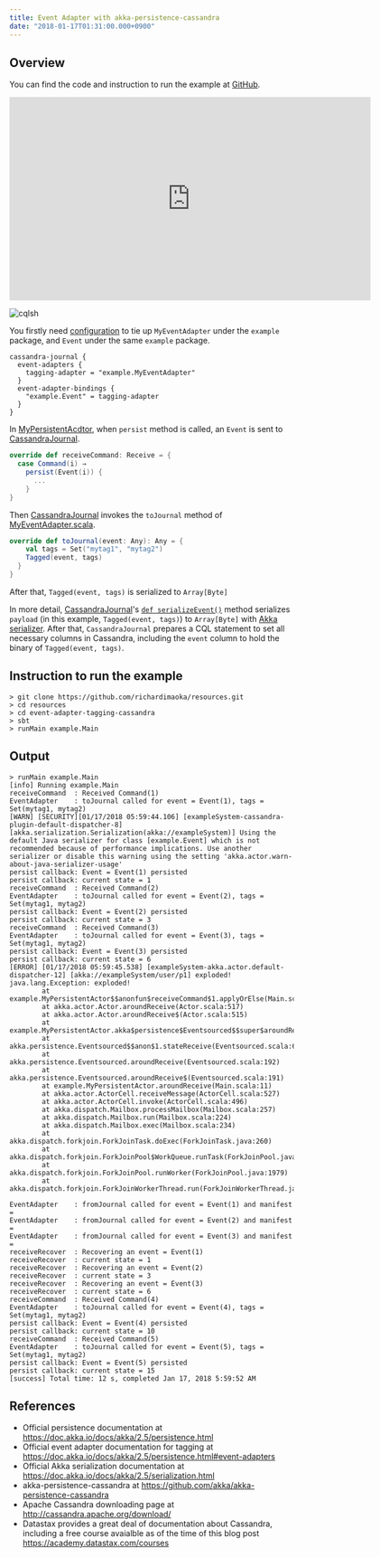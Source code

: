 ```yaml
---
title: Event Adapter with akka-persistence-cassandra
date: "2018-01-17T01:31:00.000+0900"
---
```



## Overview

You can find the code and instruction to run the example at [GitHub](https://github.com/richardimaoka/resources/tree/master/event-adapter-tagging-cassandra).

<p align="center"><iframe width="640" height="360" src="https://www.youtube.com/embed/cIau92KiNiE" frameborder="0" allow="autoplay; encrypted-media" allowfullscreen></iframe></p>

![cqlsh](/images/event-adapter-cassandra/cqlsh.png)

You firstly need [configuration](https://github.com/richardimaoka/resources/blob/master/event-adapter-tagging-cassandra/src/main/resources/application.conf#L26L33) to tie up `MyEventAdapter` under the `example` package, and `Event` under the same `example` package.

```plaintext
cassandra-journal {
  event-adapters {
    tagging-adapter = "example.MyEventAdapter"
  }
  event-adapter-bindings {
    "example.Event" = tagging-adapter
  }
}
```


In [MyPersistentAcdtor](https://github.com/richardimaoka/resources/blob/master/event-adapter-tagging-cassandra/src/main/scala/example/Main.scala#L28L38), when `persist` method is called, an `Event` is sent to [CassandraJournal](https://github.com/akka/akka-persistence-cassandra/blob/bf6bcbfa5d5616a285872ff605430c5b18ea289c/core/src/main/scala/akka/persistence/cassandra/journal/CassandraJournal.scala#L42).

```scala
override def receiveCommand: Receive = {
  case Command(i) ⇒
    persist(Event(i)) { 
      ...
    }
}
```

Then [CassandraJournal](https://github.com/akka/akka-persistence-cassandra/blob/bf6bcbfa5d5616a285872ff605430c5b18ea289c/core/src/main/scala/akka/persistence/cassandra/journal/CassandraJournal.scala#L42) invokes the `toJournal` method of [MyEventAdapter.scala](https://github.com/richardimaoka/resources/blob/master/event-adapter-tagging-cassandra/src/main/scala/example/MyEventAdapter.scala#L9).

```scala
override def toJournal(event: Any): Any = {
    val tags = Set("mytag1", "mytag2")
    Tagged(event, tags)
  }  
}
```

After that, `Tagged(event, tags)` is serialized to `Array[Byte]` 

In more detail, [CassandraJournal](https://github.com/akka/akka-persistence-cassandra/blob/bf6bcbfa5d5616a285872ff605430c5b18ea289c/core/src/main/scala/akka/persistence/cassandra/journal/CassandraJournal.scala#L42)'s [`def serializeEvent()`](https://github.com/akka/akka-persistence-cassandra/blob/bf6bcbfa5d5616a285872ff605430c5b18ea289c/core/src/main/scala/akka/persistence/cassandra/journal/CassandraJournal.scala#L464) method serializes `payload` (in this example, `Tagged(event, tags)`) to  `Array[Byte]` with [Akka serializer](https://doc.akka.io/docs/akka/2.5/serialization.html). After that, `CassandraJournal` prepares a CQL statement to set all necessary columns in Cassandra, including the `event` column to hold the binary of `Tagged(event, tags)`.

## Instruction to run the example
```plaintext
> git clone https://github.com/richardimaoka/resources.git
> cd resources
> cd event-adapter-tagging-cassandra
> sbt
> runMain example.Main
```

## Output 
```plaintext
> runMain example.Main
[info] Running example.Main
receiveCommand  : Received Command(1)
EventAdapter    : toJournal called for event = Event(1), tags = Set(mytag1, mytag2)
[WARN] [SECURITY][01/17/2018 05:59:44.106] [exampleSystem-cassandra-plugin-default-dispatcher-8] [akka.serialization.Serialization(akka://exampleSystem)] Using the default Java serializer for class [example.Event] which is not recommended because of performance implications. Use another serializer or disable this warning using the setting 'akka.actor.warn-about-java-serializer-usage'
persist callback: Event = Event(1) persisted
persist callback: current state = 1
receiveCommand  : Received Command(2)
EventAdapter    : toJournal called for event = Event(2), tags = Set(mytag1, mytag2)
persist callback: Event = Event(2) persisted
persist callback: current state = 3
receiveCommand  : Received Command(3)
EventAdapter    : toJournal called for event = Event(3), tags = Set(mytag1, mytag2)
persist callback: Event = Event(3) persisted
persist callback: current state = 6
[ERROR] [01/17/2018 05:59:45.538] [exampleSystem-akka.actor.default-dispatcher-12] [akka://exampleSystem/user/p1] exploded!
java.lang.Exception: exploded!
        at example.MyPersistentActor$$anonfun$receiveCommand$1.applyOrElse(Main.scala:37)
        at akka.actor.Actor.aroundReceive(Actor.scala:517)
        at akka.actor.Actor.aroundReceive$(Actor.scala:515)
        at example.MyPersistentActor.akka$persistence$Eventsourced$$super$aroundReceive(Main.scala:11)
        at akka.persistence.Eventsourced$$anon$1.stateReceive(Eventsourced.scala:680)
        at akka.persistence.Eventsourced.aroundReceive(Eventsourced.scala:192)
        at akka.persistence.Eventsourced.aroundReceive$(Eventsourced.scala:191)
        at example.MyPersistentActor.aroundReceive(Main.scala:11)
        at akka.actor.ActorCell.receiveMessage(ActorCell.scala:527)
        at akka.actor.ActorCell.invoke(ActorCell.scala:496)
        at akka.dispatch.Mailbox.processMailbox(Mailbox.scala:257)
        at akka.dispatch.Mailbox.run(Mailbox.scala:224)
        at akka.dispatch.Mailbox.exec(Mailbox.scala:234)
        at akka.dispatch.forkjoin.ForkJoinTask.doExec(ForkJoinTask.java:260)
        at akka.dispatch.forkjoin.ForkJoinPool$WorkQueue.runTask(ForkJoinPool.java:1339)
        at akka.dispatch.forkjoin.ForkJoinPool.runWorker(ForkJoinPool.java:1979)
        at akka.dispatch.forkjoin.ForkJoinWorkerThread.run(ForkJoinWorkerThread.java:107)

EventAdapter    : fromJournal called for event = Event(1) and manifest =
EventAdapter    : fromJournal called for event = Event(2) and manifest =
EventAdapter    : fromJournal called for event = Event(3) and manifest =
receiveRecover  : Recovering an event = Event(1)
receiveRecover  : current state = 1
receiveRecover  : Recovering an event = Event(2)
receiveRecover  : current state = 3
receiveRecover  : Recovering an event = Event(3)
receiveRecover  : current state = 6
receiveCommand  : Received Command(4)
EventAdapter    : toJournal called for event = Event(4), tags = Set(mytag1, mytag2)
persist callback: Event = Event(4) persisted
persist callback: current state = 10
receiveCommand  : Received Command(5)
EventAdapter    : toJournal called for event = Event(5), tags = Set(mytag1, mytag2)
persist callback: Event = Event(5) persisted
persist callback: current state = 15
[success] Total time: 12 s, completed Jan 17, 2018 5:59:52 AM
```

## References 

- Official persistence documentation at https://doc.akka.io/docs/akka/2.5/persistence.html
- Official event adapter documentation for tagging at https://doc.akka.io/docs/akka/2.5/persistence.html#event-adapters
-  Official Akka serialization documentation at https://doc.akka.io/docs/akka/2.5/serialization.html
- akka-persistence-cassandra at https://github.com/akka/akka-persistence-cassandra
- Apache Cassandra downloading page at http://cassandra.apache.org/download/
- Datastax provides a great deal of documentation about Cassandra, including a free course avaialble as of the time of this blog post https://academy.datastax.com/courses